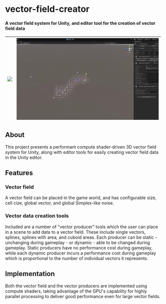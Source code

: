 # vector-field-creator
#### A vector field system for Unity, and editor tool for the creation of vector field data

| <img src="readme-gif-1.gif"> | <img src="readme-gif-2.gif"> | 
|:----:|:----:|

## About
This project presents a performant compute shader-driven 3D vector field system for Unity, along with editor tools for easily creating vector field data in the Unity editor.

## Features
### Vector field
A vector field can be placed in the game world, and has configurable size, cell cize, global vector, and global Simplex-like noise.

### Vector data creation tools
Included are a number of "vector producer" tools which the user can place in a scene to add data to a vector field. These include single vectors, splines, splines with area, and cuboid areas. Each producer can be static - unchanging during gameplay - or dynamic - able to be changed during gameplay. Static producers have no performance cost during gameplay, while each dynamic producer incurs a performance cost during gameplay which is proportional to the number of individual vectors it represents.

## Implementation 
Both the vector field and the vector producers are implemented using compute shaders, taking advantage of the GPU's capability for highly parallel processing to deliver good performance even for large vector fields.